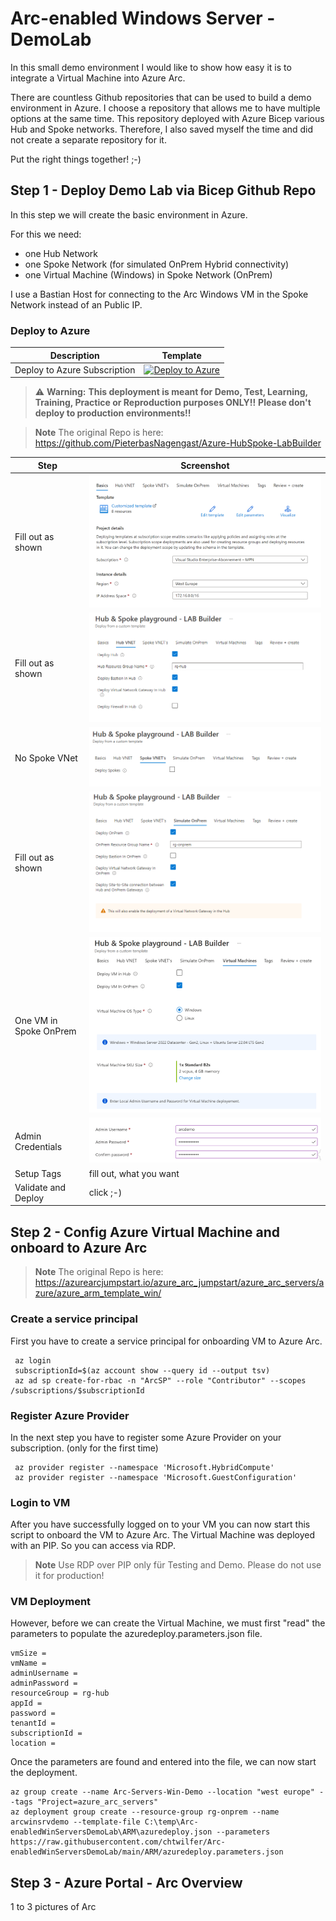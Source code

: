 # Arc-enabled Windows Server - DemoLab
In this small demo environment I would like to show how easy it is to integrate a Virtual Machine into Azure Arc.

There are countless Github repositories that can be used to build a demo environment in Azure. I choose a repository that allows me to have multiple options at the same time. This repository deployed with Azure Bicep various Hub and Spoke networks. Therefore, I also saved myself the time and did not create a separate repository for it.

Put the right things together! ;-)


## Step 1 - Deploy Demo Lab via Bicep Github Repo
In this step we will create the basic environment in Azure. 

For this we need:
- one Hub Network
- one Spoke Network (for simulated OnPrem Hybrid connectivity)
- one Virtual Machine (Windows) in Spoke Network (OnPrem)

I use a Bastian Host for connecting to the Arc Windows VM in the Spoke Network instead of an Public IP.


### Deploy to Azure

| Description | Template |
|---|---|
| Deploy to Azure Subscription |[![Deploy to Azure](https://aka.ms/deploytoazurebutton)](https://portal.azure.com/#blade/Microsoft_Azure_CreateUIDef/CustomDeploymentBlade/uri/https%3A%2F%2Fraw.githubusercontent.com%2FPieterbasNagengast%2FAzure-HubSpoke-LabBuilder%2Fmain%2FARM%2Fmain.json/uiFormDefinitionUri/https%3A%2F%2Fraw.githubusercontent.com%2FPieterbasNagengast%2FAzure-HubSpoke-LabBuilder%2Fmain%2FuiDefinition.json)|

> :warning: **Warning:**
> **This deployment is meant for Demo, Test, Learning, Training, Practice or Reproduction purposes ONLY!!**
> **Please don't deploy to production environments!!**

> **Note**
> The original Repo is here: https://github.com/PieterbasNagengast/Azure-HubSpoke-LabBuilder


|Step|Screenshot|
|-|-|
|Fill out as shown|![Step1](images/HubandSpokeBasisc_1.png)|
|Fill out as shown|![Step2](images/HubVNet_2.PNG)|
|No Spoke VNet|![Step3](images/SpokeVNet_3.PNG)|
|Fill out as shown|![Step4](images/OnPremVNet_.PNG)|
|One VM in Spoke OnPrem|![Step4](images/VirtualMachines_5.png)|
|Admin Credentials|![Step5](images/VirtualMachines_6.png)|
|Setup Tags|fill out, what you want|
|Validate and Deploy|click ;-)|



## Step 2 - Config Azure Virtual Machine and onboard to Azure Arc

> **Note**
> The original Repo is here: https://azurearcjumpstart.io/azure_arc_jumpstart/azure_arc_servers/azure/azure_arm_template_win/

### Create a service principal
First you have to create a service principal for onboarding VM to Azure Arc.
``` 
 az login
 subscriptionId=$(az account show --query id --output tsv)
 az ad sp create-for-rbac -n "ArcSP" --role "Contributor" --scopes /subscriptions/$subscriptionId
```

### Register Azure Provider
In the next step you have to register some Azure Provider on your subscription. (only for the first time)
```  
 az provider register --namespace 'Microsoft.HybridCompute'
 az provider register --namespace 'Microsoft.GuestConfiguration'
``` 

### Login to VM
After you have successfully logged on to your VM you can now start this script to onboard the VM to Azure Arc.
The Virtual Machine was deployed with an PIP. So you can access via RDP. 

> **Note**
> Use RDP over PIP only für Testing and Demo. Please do not use it for production!







### VM Deployment
However, before we can create the Virtual Machine, we must first "read" the parameters to populate the azuredeploy.parameters.json file.

```
vmSize =
vmName =
adminUsername =
adminPassword =
resourceGroup = rg-hub
appId =
password =
tenantId =
subscriptionId =
location =
```

Once the parameters are found and entered into the file, we can now start the deployment.

```
az group create --name Arc-Servers-Win-Demo --location "west europe" --tags "Project=azure_arc_servers"
az deployment group create --resource-group rg-onprem --name arcwinsrvdemo --template-file C:\temp\Arc-enabledWinServersDemoLab\ARM\azuredeploy.json --parameters https://raw.githubusercontent.com/chtwilfer/Arc-enabledWinServersDemoLab/main/ARM/azuredeploy.parameters.json
```

## Step 3 - Azure Portal - Arc Overview

1 to 3 pictures of Arc


